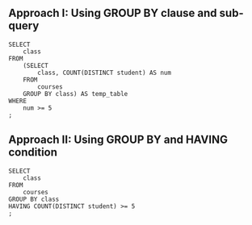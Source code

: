 ## Approach I: Using GROUP BY clause and sub-query
```
SELECT
    class
FROM
    (SELECT
        class, COUNT(DISTINCT student) AS num
    FROM
        courses
    GROUP BY class) AS temp_table
WHERE
    num >= 5
;
```
## Approach II: Using GROUP BY and HAVING condition
```
SELECT
    class
FROM
    courses
GROUP BY class
HAVING COUNT(DISTINCT student) >= 5
;
```
